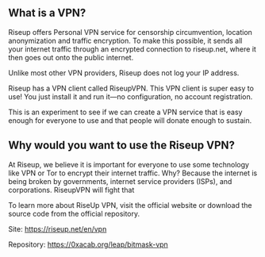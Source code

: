 ## What is a VPN?
Riseup offers Personal VPN service for censorship circumvention, location anonymization and traffic encryption. To make this possible, it sends all your internet traffic through an encrypted connection to riseup.net, where it then goes out onto the public internet.

Unlike most other VPN providers, Riseup does not log your IP address.

Riseup has a VPN client called RiseupVPN. This VPN client is super easy to use! You just install it and run it—no configuration, no account registration.

This is an experiment to see if we can create a VPN service that is easy enough for everyone to use and that people will donate enough to sustain. 

## Why would you want to use the Riseup VPN?

At Riseup, we believe it is important for everyone to use some technology like VPN or Tor to encrypt their internet traffic. Why? Because the internet is being broken by governments, internet service providers (ISPs), and corporations. RiseupVPN will fight that

To learn more about RiseUp VPN, visit the official website or download the source code from the official repository.

Site: https://riseup.net/en/vpn

Repository: https://0xacab.org/leap/bitmask-vpn
